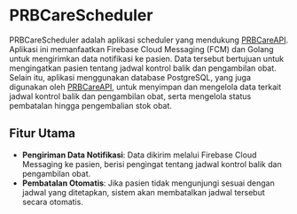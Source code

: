# PRBCareScheduler

PRBCareScheduler adalah aplikasi scheduler yang mendukung [PRBCareAPI](https://github.com/scrkiddie/PRBCareApi). Aplikasi ini memanfaatkan Firebase Cloud Messaging (FCM) dan Golang untuk mengirimkan data notifikasi ke pasien. Data tersebut bertujuan untuk mengingatkan pasien tentang jadwal kontrol balik dan pengambilan obat. Selain itu, aplikasi menggunakan database PostgreSQL, yang juga digunakan oleh [PRBCareAPI](https://github.com/scrkiddie/PRBCareApi), untuk menyimpan dan mengelola data terkait jadwal kontrol balik dan pengambilan obat, serta mengelola status pembatalan hingga pengembalian stok obat.

## Fitur Utama

- **Pengiriman Data Notifikasi**: Data dikirim melalui Firebase Cloud Messaging ke pasien, berisi pengingat tentang jadwal kontrol balik dan pengambilan obat.
- **Pembatalan Otomatis**: Jika pasien tidak mengunjungi sesuai dengan jadwal yang ditetapkan, sistem akan membatalkan jadwal tersebut secara otomatis.

